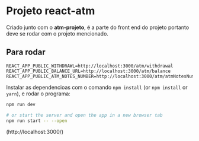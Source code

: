 # Projeto react-atm

Criado junto com  o __atm-projeto__, é a parte do front end do projeto portanto deve se rodar com o projeto mencionado.


## Para rodar

```
REACT_APP_PUBLIC_WITHDRAWL=http://localhost:3000/atm/withdrawal
REACT_APP_PUBLIC_BALANCE_URL=http://localhost:3000/atm/balance
REACT_APP_PUBLIC_ATM_NOTES_NUMBER=http://localhost:3000/atm/atmNotesNumber

```

Instalar as dependencioas com o comando  `npm install` (or `npm install` or `yarn`), e rodar o programa:

```bash
npm run dev

# or start the server and open the app in a new browser tab
npm run start -- --open
```
(http://localhost:3000/)
